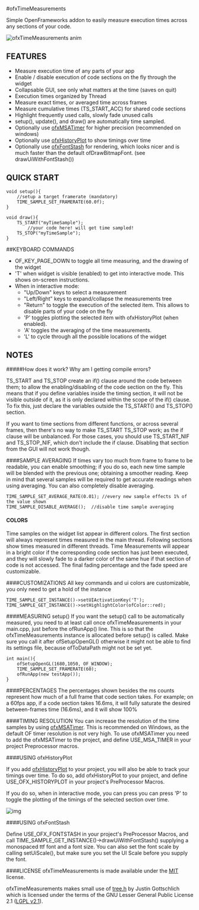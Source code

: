 #ofxTimeMeasurements


Simple OpenFrameworks addon to easily measure execution times across any sections of your code.

![ofxTimeMeasurements anim](https://www.dropbox.com/s/y6nsin52sugpmms/ofxTimeMeasurementsAnim.gif?dl=1)

## FEATURES

*	Measure execution time of any parts of your app
*	Enable / disable execution of code sections on the fly through the widget
*	Collapsable GUI, see only what matters at the time (saves on quit)
*	Execution times organized by Thread
*	Measure exact times, or averaged time across frames
*	Measure cumulative times (TS_START_ACC) for shared code sections
*	Highlight frequently used calls, slowly fade unused calls
*	setup(), update(), and draw() are automatically time sampled.
*	Optionally use [ofxMSATimer](https://github.com/obviousjim/ofxMSATimer) for higher precision (recommended on windows)
*	Optionally use [ofxHistoryPlot](https://github.com/armadillu/ofxHistoryPlot) to show timings over time
*	Optionally use [ofxFontStash](https://github.com/armadillu/ofxFontStash) for rendering, which looks nicer and is much faster than the default ofDrawBitmapFont. (see drawUiWithFontStash())

## QUICK START

	void setup(){
		//setup a target framerate (mandatory)
		TIME_SAMPLE_SET_FRAMERATE(60.0f);
	}

	void draw(){
		TS_START("myTimeSample");
			//your code here! will get time sampled!
		TS_STOP("myTimeSample");
	}


##KEYBOARD COMMANDS
*	OF_KEY_PAGE_DOWN to toggle all time measuring, and the drawing of the widget
* 	'T' when widget is visible (enabled) to get into interactive mode. This shows on-screen instructions.
* 	When in interactive mode:
	* "Up/Down" keys to select a measurement
	* "Left/Right" keys to expand/collapse the measurements tree
	* "Return" to toggle the execution of the selected item. This allows to disable parts of your code on the fly
	* 'P' toggles plotting the selected item with ofxHistoryPlot (when enabled).
	* 'A' toggles the averaging of the time measurements.
	* 'L' to cycle through all the possible locations of the widget

## NOTES

#####How does it work? Why am I getting compile errors?

TS_START and TS_STOP create an if() clause around the code between them; to allow the enabling/disabling of the code section on the fly. This means that if you define variables inside the timing section, it will not be visible outside of it, as it is only declared within the scope of the if() clause. To fix this, just declare the variables outside the TS_START() and TS_STOP() section.

If you want to time sections from different functions, or across several frames, then there's no way to make 
TS_START TS_STOP work; as the if clause will be unbalanced. For those cases, you should use TS_START_NIF and TS_STOP_NIF, which don't include the if clause. Disabling that section from the GUI will not work though.

####SAMPLE AVERAGING
If times vary too much from frame to frame to be readable, you can enable smoothing; if you do so, each new time sample will be blended with the previous one; obtaining a smoother reading. Keep in mind that several samples will be required to get accurate readings when using averaging. You can also completely disable averaging.

	TIME_SAMPLE_SET_AVERAGE_RATE(0.01); //every new sample effects 1% of the value shown 
	TIME_SAMPLE_DISABLE_AVERAGE();  //disable time sample averaging
	

#### COLORS
Time samples on the widget list appear in different colors. The first section will always represent times measured in the main thread. Following sections show times measured in different threads. Time Measurements will appear in a bright color if the corresponding code section has just been executed, and they will slowly fade to a darker color of the same hue if that section of code is not accessed. The final fading percentage and the fade speed are customizable.


####CUSTOMIZATIONS
All key commands and ui colors are customizable, you only need to get a hold of the instance

	TIME_SAMPLE_GET_INSTANCE()->setUIActivationKey('T');
	TIME_SAMPLE_GET_INSTANCE()->setHighlightColor(ofColor::red);
	

####MEASURING setup()
If you want the setup() call to be automatically measured, you need to at least call once ofxTimeMeasurements in your main.cpp, just before the ofRunApp() line. This is so that the ofxTimeMeasurements instance is allocated before setup() is called. Make sure you call it after ofSetupOpenGL() otherwise it might not be able to find its settings file, because ofToDataPath might not be set yet. 

	int main(){
		ofSetupOpenGL(1680,1050, OF_WINDOW);
		TIME_SAMPLE_SET_FRAMERATE(60);
		ofRunApp(new testApp());
	}

####PERCENTAGES
The percentages shown besides the ms counts represent how much of a full frame that code section takes. For example; on a 60fps app, if a code section takes 16.6ms, it will fully saturate the desired between-frames time (16.6ms), and it will show 100% 

####TIMING RESOLUTION
You can increase the resolution of the time samples by using [ofxMSATimer](https://github.com/obviousjim/ofxMSATimer). This is recommended on Windows, as the default OF timer resolution is not very high. To use ofxMSATimer you need to add the ofxMSATimer to the project, and define USE_MSA_TIMER in your project Preprocessor macros.

####USING ofxHistoryPlot

If you add [ofxHistoryPlot](https://github.com/armadillu/ofxHistoryPlot) to your project, you will also be able to track your timings over time. To do so, add ofxHistoryPlot to your project, and define USE_OFX_HISTORYPLOT in your project's PreProcessor Macros.

If you do so, when in interactive mode, you can press you can press 'P' to toggle the plotting of the timings of the selected section over time.

![img](https://farm4.staticflickr.com/3845/15302062085_163388a0ed_o_d.png)

####USING ofxFontStash

Define USE_OFX_FONTSTASH in your project's PreProcessor Macros, and call TIME_SAMPLE_GET_INSTANCE()->drawUiWithFontStash() supplying a monospaced ttf font and a font size. You can also set the font scale by calling setUiScale(), but make sure you set the UI Scale before you supply the font.

####LICENSE
ofxTimeMeasurements is made available under the [MIT](http://opensource.org/licenses/MIT) license.

ofxTimeMeasurements makes small use of [tree.h](http://archive.gamedev.net/archive/reference/programming/features/coretree2/tree.h) by Justin Gottschlich which is licensed under the terms of the GNU Lesser General Public License 2.1 ([LGPL v2.1](http://choosealicense.com/licenses/lgpl-2.1/)).